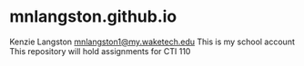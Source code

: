 # mnlangston.github.io
Kenzie Langston
mnlangston1@my.waketech.edu
This is my school account
This repository will hold assignments for CTI 110